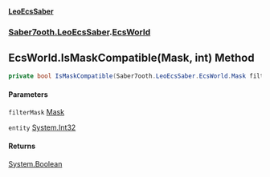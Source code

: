 #### [LeoEcsSaber](index.md 'index')
### [Saber7ooth.LeoEcsSaber](Saber7ooth.LeoEcsSaber.md 'Saber7ooth.LeoEcsSaber').[EcsWorld](EcsWorld.md 'Saber7ooth.LeoEcsSaber.EcsWorld')

## EcsWorld.IsMaskCompatible(Mask, int) Method

```csharp
private bool IsMaskCompatible(Saber7ooth.LeoEcsSaber.EcsWorld.Mask filterMask, int entity);
```
#### Parameters

<a name='Saber7ooth.LeoEcsSaber.EcsWorld.IsMaskCompatible(Saber7ooth.LeoEcsSaber.EcsWorld.Mask,int).filterMask'></a>

`filterMask` [Mask](EcsWorld.Mask.md 'Saber7ooth.LeoEcsSaber.EcsWorld.Mask')

<a name='Saber7ooth.LeoEcsSaber.EcsWorld.IsMaskCompatible(Saber7ooth.LeoEcsSaber.EcsWorld.Mask,int).entity'></a>

`entity` [System.Int32](https://docs.microsoft.com/en-us/dotnet/api/System.Int32 'System.Int32')

#### Returns
[System.Boolean](https://docs.microsoft.com/en-us/dotnet/api/System.Boolean 'System.Boolean')